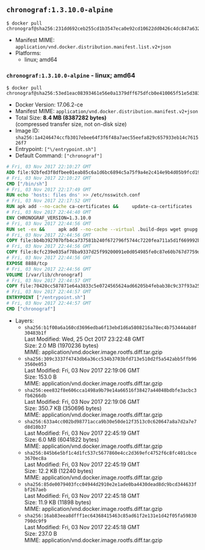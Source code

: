 ## `chronograf:1.3.10.0-alpine`

```console
$ docker pull chronograf@sha256:231dd692ceb255cd1b3547eca0e92cd10622dd0426c4dc847a63257663d44367
```

-	Manifest MIME: `application/vnd.docker.distribution.manifest.list.v2+json`
-	Platforms:
	-	linux; amd64

### `chronograf:1.3.10.0-alpine` - linux; amd64

```console
$ docker pull chronograf@sha256:53ed1eac08393461e56e0a1379dff675dfcb0e410065f51e5d38312ba392fe69
```

-	Docker Version: 17.06.2-ce
-	Manifest MIME: `application/vnd.docker.distribution.manifest.v2+json`
-	Total Size: **8.4 MB (8387282 bytes)**  
	(compressed transfer size, not on-disk size)
-	Image ID: `sha256:1a4246474ccfb3017ebee64f3f6f48a7aec55eefa829c657933eb14c761526f7`
-	Entrypoint: `["\/entrypoint.sh"]`
-	Default Command: `["chronograf"]`

```dockerfile
# Fri, 03 Nov 2017 22:10:27 GMT
ADD file:92bfed3f8dfbee01eab85c6a1d6bc6894c5a75f9a4e2c414e9b4d05b9fcd19d0 in / 
# Fri, 03 Nov 2017 22:10:27 GMT
CMD ["/bin/sh"]
# Fri, 03 Nov 2017 22:17:49 GMT
RUN echo 'hosts: files dns' >> /etc/nsswitch.conf
# Fri, 03 Nov 2017 22:17:52 GMT
RUN apk add --no-cache ca-certificates &&     update-ca-certificates
# Fri, 03 Nov 2017 22:44:40 GMT
ENV CHRONOGRAF_VERSION=1.3.10.0
# Fri, 03 Nov 2017 22:44:56 GMT
RUN set -ex &&     apk add --no-cache --virtual .build-deps wget gnupg tar &&     for key in         05CE15085FC09D18E99EFB22684A14CF2582E0C5 ;     do         gpg --keyserver ha.pool.sks-keyservers.net --recv-keys "$key" ||         gpg --keyserver pgp.mit.edu --recv-keys "$key" ||         gpg --keyserver keyserver.pgp.com --recv-keys "$key" ;     done &&     wget -q https://dl.influxdata.com/chronograf/releases/chronograf-${CHRONOGRAF_VERSION}-static_linux_amd64.tar.gz.asc &&     wget -q https://dl.influxdata.com/chronograf/releases/chronograf-${CHRONOGRAF_VERSION}-static_linux_amd64.tar.gz &&     gpg --batch --verify chronograf-${CHRONOGRAF_VERSION}-static_linux_amd64.tar.gz.asc chronograf-${CHRONOGRAF_VERSION}-static_linux_amd64.tar.gz &&     mkdir -p /usr/src &&     tar -C /usr/src -xzf chronograf-${CHRONOGRAF_VERSION}-static_linux_amd64.tar.gz &&     rm -f /usr/src/chronograf-*/chronograf.conf &&     chmod +x /usr/src/chronograf-*/* &&     cp -a /usr/src/chronograf-*/* /usr/bin/ &&     rm -rf *.tar.gz* /usr/src /root/.gnupg &&     apk del .build-deps
# Fri, 03 Nov 2017 22:44:56 GMT
COPY file:bb4b392707bfb4ca737581b240f672796f5744c7220fea711a5d1f669992b912 in /usr/share/chronograf/LICENSE 
# Fri, 03 Nov 2017 22:44:56 GMT
COPY file:8cfc239e035af78ba9337d25f99200091e0d054985fe0c87e60b767d7759d99d in /usr/share/chronograf/agpl-3.0.md 
# Fri, 03 Nov 2017 22:44:56 GMT
EXPOSE 8888/tcp
# Fri, 03 Nov 2017 22:44:56 GMT
VOLUME [/var/lib/chronograf]
# Fri, 03 Nov 2017 22:44:57 GMT
COPY file:70420cc587871e64a3833c5e0724565624ad66205b4febab38c9c37f93a25e28 in /entrypoint.sh 
# Fri, 03 Nov 2017 22:44:57 GMT
ENTRYPOINT ["/entrypoint.sh"]
# Fri, 03 Nov 2017 22:44:57 GMT
CMD ["chronograf"]
```

-	Layers:
	-	`sha256:b1f00a6a160cd3696edba6f13ebd1d6a5808216a78ec4b753444ab8f30483b1f`  
		Last Modified: Wed, 25 Oct 2017 23:22:48 GMT  
		Size: 2.0 MB (1970236 bytes)  
		MIME: application/vnd.docker.image.rootfs.diff.tar.gzip
	-	`sha256:309c3337f4743db6a36cc534b3703bfd713e510d2f5a542abb5ffb963560e053`  
		Last Modified: Fri, 03 Nov 2017 22:19:06 GMT  
		Size: 153.0 B  
		MIME: application/vnd.docker.image.rootfs.diff.tar.gzip
	-	`sha256:eee832f8e606cca1498a9b79e14a66516f38427a44048bdbfe3acbc3fb6266db`  
		Last Modified: Fri, 03 Nov 2017 22:19:06 GMT  
		Size: 350.7 KB (350696 bytes)  
		MIME: application/vnd.docker.image.rootfs.diff.tar.gzip
	-	`sha256:633a4cc002bd98771acca9b30e50de12f3513c0c620647a8a7d2a7e7d8d10b37`  
		Last Modified: Fri, 03 Nov 2017 22:45:19 GMT  
		Size: 6.0 MB (6041822 bytes)  
		MIME: application/vnd.docker.image.rootfs.diff.tar.gzip
	-	`sha256:845b6e5bf1c4d1fc537c5677860e4cc2d369efc4752f6c8fc401cbce3670ec8a`  
		Last Modified: Fri, 03 Nov 2017 22:45:19 GMT  
		Size: 12.2 KB (12240 bytes)  
		MIME: application/vnd.docker.image.rootfs.diff.tar.gzip
	-	`sha256:85de0079403fcc04944d2910e2e1ade0ba4430dead8dc9bcd344633fbf267aeb`  
		Last Modified: Fri, 03 Nov 2017 22:45:18 GMT  
		Size: 11.9 KB (11898 bytes)  
		MIME: application/vnd.docker.image.rootfs.diff.tar.gzip
	-	`sha256:16ab83eea8dfff1ec64368415463c85ad61f2e131e1d42f05fa59830790dc9f9`  
		Last Modified: Fri, 03 Nov 2017 22:45:18 GMT  
		Size: 237.0 B  
		MIME: application/vnd.docker.image.rootfs.diff.tar.gzip
